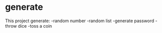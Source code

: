 # generate
This project generate:
-random number
-random list
-generate password
-throw dice
-toss a coin
